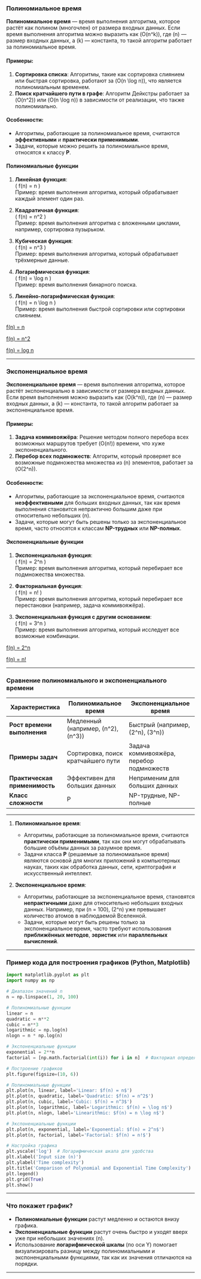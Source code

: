 ### **Полиномиальное время**

**Полиномиальное время** — время выполнения алгоритма, которое растёт как полином (многочлен) от размера входных данных. Если время выполнения алгоритма можно выразить как \(O(n^k)\), где \(n\) — размер входных данных, а \(k\) — константа, то такой алгоритм работает за полиномиальное время.

#### **Примеры:**
1. **Сортировка списка**: Алгоритмы, такие как сортировка слиянием или быстрая сортировка, работают за \(O(n \log n)\), что является полиномиальным временем.
2. **Поиск кратчайшего пути в графе**: Алгоритм Дейкстры работает за \(O(n^2)\) или \(O(n \log n)\) в зависимости от реализации, что также полиномиально.

#### **Особенности:**
- Алгоритмы, работающие за полиномиальное время, считаются **эффективными** и **практически применимыми**.
- Задачи, которые можно решить за полиномиальное время, относятся к классу **P**.




#### **Полиномиальные функции**
1. **Линейная функция**:  
   \( f(n) = n \)  
   Пример: время выполнения алгоритма, который обрабатывает каждый элемент один раз.

2. **Квадратичная функция**:  
   \( f(n) = n^2 \)  
   Пример: время выполнения алгоритма с вложенными циклами, например, сортировка пузырьком.

3. **Кубическая функция**:  
   \( f(n) = n^3 \)  
   Пример: время выполнения алгоритма, который обрабатывает трёхмерные данные.

4. **Логарифмическая функция**:  
   \( f(n) = \log n \)  
   Пример: время выполнения бинарного поиска.

5. **Линейно-логарифмическая функция**:  
   \( f(n) = n \log n \)  
   Пример: время выполнения быстрой сортировки или сортировки слиянием.

[f(n) = n](https://www.desmos.com/calculator/hpzivvgcpt?lang=ru)

[f(n) = n^2](https://www.desmos.com/calculator/2svx1ifaze?lang=ru)

[f(n) = log n](https://www.desmos.com/calculator/avzphapdrx?lang=ru)

---

### **Экспоненциальное время**

**Экспоненциальное время** — время выполнения алгоритма, которое растёт экспоненциально в зависимости от размера входных данных. Если время выполнения можно выразить как \(O(k^n)\), где \(n\) — размер входных данных, а \(k\) — константа, то такой алгоритм работает за экспоненциальное время.

#### **Примеры:**
1. **Задача коммивояжёра**: Решение методом полного перебора всех возможных маршрутов требует \(O(n!)\) времени, что хуже экспоненциального.
2. **Перебор всех подмножеств**: Алгоритм, который проверяет все возможные подмножества множества из \(n\) элементов, работает за \(O(2^n)\).

#### **Особенности:**
- Алгоритмы, работающие за экспоненциальное время, считаются **неэффективными** для больших входных данных, так как время выполнения становится непрактично большим даже при относительно небольших \(n\).
- Задачи, которые могут быть решены только за экспоненциальное время, часто относятся к классам **NP-трудных** или **NP-полных**.

#### **Экспоненциальные функции**
1. **Экспоненциальная функция**:  
   \( f(n) = 2^n \)  
   Пример: время выполнения алгоритма, который перебирает все подмножества множества.

2. **Факториальная функция**:  
   \( f(n) = n! \)  
   Пример: время выполнения алгоритма, который перебирает все перестановки (например, задача коммивояжёра).

3. **Экспоненциальная функция с другим основанием**:  
   \( f(n) = 3^n \)  
   Пример: время выполнения алгоритма, который исследует все возможные комбинации.

[f(n) = 2^n](https://www.desmos.com/calculator/iwonxpeodf?lang=ru)

[f(n) = n!](https://www.desmos.com/calculator/ffafxvxm3b?lang=ru)

---

### **Сравнение полиномиального и экспоненциального времени**

| **Характеристика**            | **Полиномиальное время**               | **Экспоненциальное время**               |
| ----------------------------- | -------------------------------------- | ---------------------------------------- |
| **Рост времени выполнения**   | Медленный (например, \(n^2\), \(n^3\)) | Быстрый (например, \(2^n\), \(3^n\))     |
| **Примеры задач**             | Сортировка, поиск кратчайшего пути     | Задача коммивояжёра, перебор подмножеств |
| **Практическая применимость** | Эффективен для больших данных          | Неприменим для больших данных            |
| **Класс сложности**           | P                                      | NP-трудные, NP-полные                    |

---

1. **Полиномиальное время**:
   - Алгоритмы, работающие за полиномиальное время, считаются **практически применимыми**, так как они могут обрабатывать большие объёмы данных за разумное время.
   - Задачи класса **P** (решаемые за полиномиальное время) являются основой для многих приложений в компьютерных науках, таких как обработка данных, сети, криптография и искусственный интеллект.

2. **Экспоненциальное время**:
   - Алгоритмы, работающие за экспоненциальное время, становятся **непрактичными** даже для относительно небольших входных данных. Например, при \(n = 100\), \(2^n\) уже превышает количество атомов в наблюдаемой Вселенной.
   - Задачи, которые могут быть решены только за экспоненциальное время, часто требуют использования **приближённых методов**, **эвристик** или **параллельных вычислений**.

---

### **Пример кода для построения графиков (Python, Matplotlib)**

```python
import matplotlib.pyplot as plt
import numpy as np

# Диапазон значений n
n = np.linspace(1, 20, 100)

# Полиномиальные функции
linear = n
quadratic = n**2
cubic = n**3
logarithmic = np.log(n)
nlogn = n * np.log(n)

# Экспоненциальные функции
exponential = 2**n
factorial = [np.math.factorial(int(i)) for i in n]  # Факториал определён только для целых чисел

# Построение графиков
plt.figure(figsize=(10, 6))

# Полиномиальные функции
plt.plot(n, linear, label='Linear: $f(n) = n$')
plt.plot(n, quadratic, label='Quadratic: $f(n) = n^2$')
plt.plot(n, cubic, label='Cubic: $f(n) = n^3$')
plt.plot(n, logarithmic, label='Logarithmic: $f(n) = \log n$')
plt.plot(n, nlogn, label='Linearithmic: $f(n) = n \log n$')

# Экспоненциальные функции
plt.plot(n, exponential, label='Exponential: $f(n) = 2^n$')
plt.plot(n, factorial, label='Factorial: $f(n) = n!$')

# Настройка графика
plt.yscale('log')  # Логарифмическая шкала для удобства
plt.xlabel('Input size (n)')
plt.ylabel('Time complexity')
plt.title('Comparison of Polynomial and Exponential Time Complexity')
plt.legend()
plt.grid(True)
plt.show()
```

---

### **Что покажет график?**
- **Полиномиальные функции** растут медленно и остаются внизу графика.
- **Экспоненциальные функции** растут очень быстро и уходят вверх уже при небольших значениях \(n\).
- Использование **логарифмической шкалы** (по оси Y) помогает визуализировать разницу между полиномиальными и экспоненциальными функциями, так как их значения отличаются на порядки.

---
